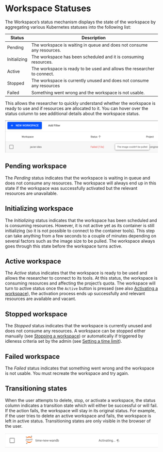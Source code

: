 # Workspace Statuses

The Workspace’s status mechanism displays the state of the workspace by aggregating various Kubernetes statuses into the following list:


| Status | Description | 
|--------|-------------|
| Pending | The workspace is waiting in queue and does not consume any resources.  |
| Initializing | The workspace has been scheduled and it is consuming resources. |
| Active | The workspace is ready to be used and allows the researcher to connect. |
| Stopped | The workspace is currently unused and does not consume any resources |
| Failed | Something went wrong and the workspace is not usable. | 

This allows the researcher to quickly understand whether the workspace is ready to use and if resources are allocated to it. You can hover over the status column to see additional details about the workspace status.


![](img/9-hover-status.png)


## Pending workspace
The _Pending_ status indicates that the workspace is waiting in queue and does not consume any resources. The workspace will always end up in this state if the workspace was successfully activated but the relevant resources are unavailable.

## Initializing workspace

The _Initializing_ status indicates that the workspace has been scheduled and is consuming resources. However, it is not active yet as its container is still initializing (so it is not possible to connect to the container tools). This step can take anything from a few seconds to a couple of minutes depending on several factors such as the image size to be pulled. The workspace always goes through this state before the workspace turns active.


## Active workspace
The _Active_ status indicates that the workspace is ready to be used and allows the researcher to connect to its tools. At this status, the workspace is consuming resources and affecting the project’s quota. The workspace will turn to active status once the `Active` button is pressed (see also [Activating a workspace](xxx)), the activation process ends up successfully and relevant resources are available and vacant.

## Stopped workspace
The _Stopped_ status indicates that the workspace is currently unused and does not consume any resources. A workspace can be stopped either manually (see [Stopping a workspace](xxx)) or automatically if triggered by idleness criteria set by the admin (see [Setting a time limit](xxx)).

## Failed workspace

The _Failed_ status indicates that something went wrong and the workspace is not usable. You must recreate the workspace and try again.

## Transitioning states

When the user attempts to delete, stop, or activate a workspace, the status column indicates a transition state which will either be successful or will fail. If the action fails, the workspace will stay in its original status. For example, if the user tries to delete an active workspace and fails, the workspace is left in active status. Transitioning states are only visible in the browser of the user.


![](img/10-transitioning-state.png)

